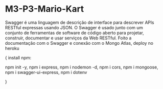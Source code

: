 # M3-P3-Mario-Kart


Swagger é uma linguagem de descrição de interface para descrever APIs RESTful expressas usando JSON. O Swagger é usado junto com um conjunto de ferramentas de software de código aberto para projetar, construir, documentar e usar serviços da Web RESTful.
Foito a documentação com o Swagger e conexão com o Mongo Atlas, deploy no heroku


{
 install npm:

  npm init -y,
  npm i express,
  npm i nodemon -d,
  npm i cors,
  npm i mongoose,
  npm i swagger-ui-express,
  npm i dotenv

}
